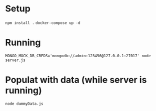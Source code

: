

# Setup
`npm install .`
`docker-compose up -d`

# Running
`MONGO_MOCK_DB_CREDS='mongodb://admin:123456@127.0.0.1:27017' node server.js`

# Populat with data (while server is running)
`node dummyData.js`